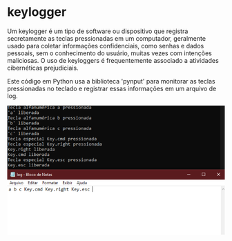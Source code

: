 # keylogger

Um keylogger é um tipo de software ou dispositivo que registra secretamente as teclas pressionadas em um computador, geralmente usado para coletar informações confidenciais, como senhas e dados pessoais, sem o conhecimento do usuário, muitas vezes com intenções maliciosas. O uso de keyloggers é frequentemente associado a atividades cibernéticas prejudiciais.

Este código em Python usa a biblioteca 'pynput' para monitorar as teclas pressionadas no teclado e registrar essas informações em um arquivo de log.

![Imagem da Aplicação](key.png)
